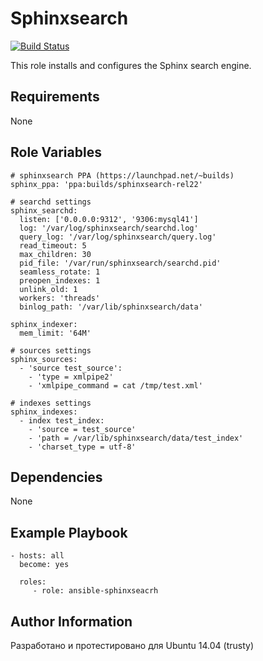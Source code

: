 Sphinxsearch
============
[![Build Status](https://travis-ci.org/vterdunov/ansible-sphinxsearch.svg?branch=master)](https://travis-ci.org/vterdunov/ansible-sphinxsearch)

This role installs and configures the Sphinx search engine.

Requirements
------------
None

Role Variables
--------------

```
# sphinxsearch PPA (https://launchpad.net/~builds)
sphinx_ppa: 'ppa:builds/sphinxsearch-rel22'

# searchd settings
sphinx_searchd:
  listen: ['0.0.0.0:9312', '9306:mysql41']
  log: '/var/log/sphinxsearch/searchd.log'
  query_log: '/var/log/sphinxsearch/query.log'
  read_timeout: 5
  max_children: 30
  pid_file: '/var/run/sphinxsearch/searchd.pid'
  seamless_rotate: 1
  preopen_indexes: 1
  unlink_old: 1
  workers: 'threads'
  binlog_path: '/var/lib/sphinxsearch/data'

sphinx_indexer:
  mem_limit: '64M'

# sources settings
sphinx_sources:
  - 'source test_source':
    - 'type = xmlpipe2'
    - 'xmlpipe_command = cat /tmp/test.xml'

# indexes settings
sphinx_indexes:
  - index test_index:
    - 'source = test_source'
    - 'path = /var/lib/sphinxsearch/data/test_index'
    - 'charset_type = utf-8'
```

Dependencies
------------
None

Example Playbook
----------------
```
- hosts: all
  become: yes

  roles:
     - role: ansible-sphinxseacrh
```

Author Information
------------------
Разработано и протестировано для Ubuntu 14.04 (trusty)

